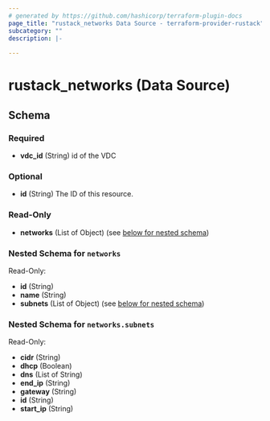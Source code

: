 ```yaml
---
# generated by https://github.com/hashicorp/terraform-plugin-docs
page_title: "rustack_networks Data Source - terraform-provider-rustack"
subcategory: ""
description: |-
  
---
```


# rustack_networks (Data Source)





<!-- schema generated by tfplugindocs -->
## Schema

### Required

- **vdc_id** (String) id of the VDC

### Optional

- **id** (String) The ID of this resource.

### Read-Only

- **networks** (List of Object) (see [below for nested schema](#nestedatt--networks))

<a id="nestedatt--networks"></a>
### Nested Schema for `networks`

Read-Only:

- **id** (String)
- **name** (String)
- **subnets** (List of Object) (see [below for nested schema](#nestedobjatt--networks--subnets))

<a id="nestedobjatt--networks--subnets"></a>
### Nested Schema for `networks.subnets`

Read-Only:

- **cidr** (String)
- **dhcp** (Boolean)
- **dns** (List of String)
- **end_ip** (String)
- **gateway** (String)
- **id** (String)
- **start_ip** (String)


